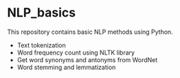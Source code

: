 # NLP_basics
This repository contains basic NLP methods using Python.

  - Text tokenization
  - Word frequency  count using NLTK library
  - Get word synonyms and antonyms from WordNet
  - Word stemming and lemmatization
